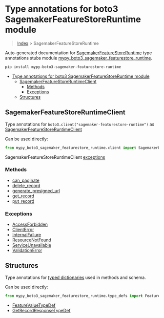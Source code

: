 # Type annotations for boto3 SagemakerFeatureStoreRuntime module

> [Index](../index.md) > SagemakerFeatureStoreRuntime

Auto-generated documentation for [SagemakerFeatureStoreRuntime](https://boto3.amazonaws.com/v1/documentation/api/latest/reference/services/sagemaker-featurestore-runtime.html#SagemakerFeatureStoreRuntime)
type annotations stubs module [mypy_boto3_sagemaker_featurestore_runtime](https://pypi.org/project/mypy-boto3-sagemaker-featurestore-runtime/).

```bash
pip install mypy-boto3-sagemaker-featurestore-runtime
```

- [Type annotations for boto3 SagemakerFeatureStoreRuntime module](#type-annotations-for-boto3-sagemakerfeaturestoreruntime-module)
  - [SagemakerFeatureStoreRuntimeClient](#sagemakerfeaturestoreruntimeclient)
    - [Methods](#methods)
    - [Exceptions](#exceptions)
  - [Structures](#structures)

## SagemakerFeatureStoreRuntimeClient

Type annotations for  `boto3.client("sagemaker-featurestore-runtime")` as [SagemakerFeatureStoreRuntimeClient](./client.md)

Can be used directly:

```python
from mypy_boto3_sagemaker_featurestore_runtime.client import SagemakerFeatureStoreRuntimeClient
```


SagemakerFeatureStoreRuntimeClient [exceptions](./client.md#exceptions)



### Methods
- [can_paginate](./client.md#can-paginate)
- [delete_record](./client.md#delete-record)
- [generate_presigned_url](./client.md#generate-presigned-url)
- [get_record](./client.md#get-record)
- [put_record](./client.md#put-record)




### Exceptions
- [AccessForbidden](./client.md#accessforbidden)
- [ClientError](./client.md#clienterror)
- [InternalFailure](./client.md#internalfailure)
- [ResourceNotFound](./client.md#resourcenotfound)
- [ServiceUnavailable](./client.md#serviceunavailable)
- [ValidationError](./client.md#validationerror)












## Structures


Type annotations for [typed dictionaries](./type_defs.md) used in methods and schema.

Can be used directly:

```python
from mypy_boto3_sagemaker_featurestore_runtime.type_defs import FeatureValueTypeDef, ...
```

- [FeatureValueTypeDef](./type_defs.md#featurevaluetypedef)
- [GetRecordResponseTypeDef](./type_defs.md#getrecordresponsetypedef)
